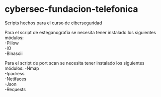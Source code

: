 # cybersec-fundacion-telefonica
Scripts hechos para el curso de ciberseguridad

Para el script de esteganografía se necesita tener instalado los siguientes módulos:  
-Pillow  
-IO  
-Binascii  
  
Para el script de port scan se necesita tener instalado los siguientes módulos:
-Nmap  
-Ipadress  
-Netifaces  
-Json  
-Requests
